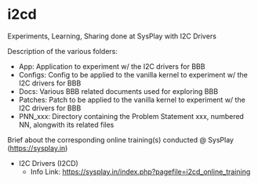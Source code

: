 # i2cd
Experiments, Learning, Sharing done at SysPlay with I2C Drivers

Description of the various folders:

+ App: Application to experiment w/ the I2C drivers for BBB
+ Configs: Config to be applied to the vanilla kernel to experiment w/ the I2C drivers for BBB
+ Docs: Various BBB related documents used for exploring BBB
+ Patches: Patch to be applied to the vanilla kernel to experiment w/ the I2C drivers for BBB
+ PNN_xxx: Directory containing the Problem Statement xxx, numbered NN, alongwith its related files

Brief about the corresponding online training(s) conducted @ SysPlay (https://sysplay.in)

+ I2C Drivers (I2CD)
	- Info Link: https://sysplay.in/index.php?pagefile=i2cd_online_training
